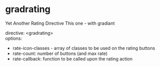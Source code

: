 gradrating
==========

Yet Another Rating Directive
This one - with gradiant

 directive: &lt;gradrating&gt;<br>
                <blockqoute>
                options:
                <ul>
            <li>rate-icon-classes - array of classes to be used on the rating buttons<br></li>
            <li>rate-count: number of buttons (and max rate)<br></li>
            <li>rate-callback: function to be called upon the rating action</li>
            </ul>
